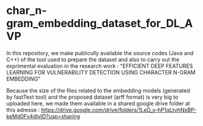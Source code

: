 # char_n-gram_embedding_dataset_for_DL_AVP
In this repository, we make publicully available the source codes (Java and C++) of the tool used to prepare the dataset and also to carry out the exprimental evaluation in the research work :
"EFFICIENT DEEP FEATURES LEARNING FOR VULNERABILITY DETECTION USING CHARACTER N-GRAM EMBEDDING"

Because the size of the files related to the embedding models (generated by fastText tool) and the proposed dataset (arff format) is very big to uploaded here, we made them available in a shared google drive folder at this adresse :
https://drive.google.com/drive/folders/1LeD_y-hP1qLtvhNxBP-keMd0Fv4dIyID?usp=sharing
